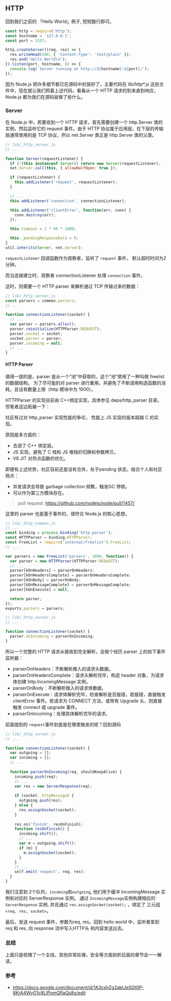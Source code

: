 
## HTTP

回到我们之前的 「Hello World」例子, 短短数行即可。
```js
const http = require('http');
const hostname = '127.0.0.1';
const port = 1337;

http.createServer((req, res) => {
  res.writeHead(200, { 'Content-Type': 'text/plain' });
  res.end('Hello World\n');
}).listen(port, hostname, () => {
  console.log(`Server running at http://${hostname}:${port}/`);
});
```

因为 Node.js 把许多细节都已在源码中封装好了，主要代码在 lib/_http_*.js 这些文件中，现在就让我们照着上述代码，看看从一个 HTTP 请求的到来直到响应，Node.js 都为我们在源码层做了些什么。

### Server
在 Node.js 中，若要收到一个 HTTP 请求，首先需要创建一个 http.Server 类的实例，然后监听它的 request 事件。由于 HTTP 协议属于应用层，在下层的传输层通常使用的是 TCP 协议，所以 net.Server 类正是 http.Server 类的父类。

```js
// lib/_http_server.js
// ...

function Server(requestListener) {
  if (!(this instanceof Server)) return new Server(requestListener);
  net.Server.call(this, { allowHalfOpen: true });

  if (requestListener) {
    this.addListener('request', requestListener);
  }

  // ...
  this.addListener('connection', connectionListener);

  this.addListener('clientError', function(err, conn) {
    conn.destroy(err);
  });

  this.timeout = 2 * 60 * 1000;

  this._pendingResponseData = 0;
}
util.inherits(Server, net.Server);
```

`requestListener` 回调函数作为观察者，监听了 `request` 事件， 默认超时时间为2分钟。

而当连接建立时，观察者 connectionListener 处理 `connection` 事件。

这时，则需要一个 HTTP parser 来解析通过 TCP 传输过来的数据：

```js
// lib/_http_server.js
const parsers = common.parsers;
// ...

function connectionListener(socket) {
  // ...
  var parser = parsers.alloc();
  parser.reinitialize(HTTPParser.REQUEST);
  parser.socket = socket;
  socket.parser = parser;
  parser.incoming = null;
  // ...
}
```

#### HTTP Parser

值得一提的是，parser 是从一个“池”中获取的，这个“池”使用了一种叫做 freelist的数据结构。
为了尽可能的对 parser 进行重用，并避免了不断调用构造函数的消耗，且设有数量上限（http 模块中为 1000）。

HTTPParser 的实现目前由 C++绑定实现，具体参见 deps/http_parser 目录。但笔者这边拓展一下：

社区有过对 http_parser 实现性能的争论， 性能上 JS 实现的版本超越 C 的实现。

原因是多方面的：
* 去调了 C++ 绑定层。
* JS 实现，避免了 C 栈和 JS 堆栈的切换和参数拷贝。
* V8 JIT 对热点函数的优化。

即便有上述优势，社区目前还是没有合并，处于pending 状态，结合个人和社区观点：
* 并发请求会导致 garbage collection 频繁，触发GC 停顿。
* 可以作为第三方模块存在。

> pull request: https://github.com/nodejs/node/pull/1457/

这里的 parser 也是基于事件的，很符合 Node.js 的核心思想。
```js
// lib/_http_common.js
// ...
const binding = process.binding('http_parser');
const HTTPParser = binding.HTTPParser;
const FreeList = require('internal/freelist').FreeList;
// ...

var parsers = new FreeList('parsers', 1000, function() {
  var parser = new HTTPParser(HTTPParser.REQUEST);
  // ...
  parser[kOnHeaders] = parserOnHeaders;
  parser[kOnHeadersComplete] = parserOnHeadersComplete; 
  parser[kOnBody] = parserOnBody; 
  parser[kOnMessageComplete] = parserOnMessageComplete;
  parser[kOnExecute] = null; 

  return parser;
});
exports.parsers = parsers;

// lib/_http_server.js
// ...

function connectionListener(socket) {
  parser.onIncoming = parserOnIncoming;
}
```
所以一个完整的 HTTP 请求从接收到完全解析，会挨个经历 parser 上的如下事件监听器：

* parserOnHeaders：不断解析推入的请求头数据。
* parserOnHeadersComplete：请求头解析完毕，构造 header 对象，为请求体创建 http.IncomingMessage 实例。
* parserOnBody：不断解析推入的请求体数据。
* parserOnExecute：请求体解析完毕，检查解析是否报错，若报错，直接触发 clientError 事件。若请求为 CONNECT 方法，或带有 Upgrade 头，则直接触发 connect 或 upgrade 事件。
* parserOnIncoming：处理具体解析完毕的请求。

前面提到的 `request`事件到底是在哪里触发的呢？回到源码

```js
// lib/_http_server.js
// ...

function connectionListener(socket) {
  var outgoing = [];
  var incoming = [];
  // ...
  
  function parserOnIncoming(req, shouldKeepAlive) {
    incoming.push(req);
    // ...
    var res = new ServerResponse(req);
    
    if (socket._httpMessage) {
      outgoing.push(res);
    } else {
      res.assignSocket(socket);
    }
    
    res.on('finish', resOnFinish);
    function resOnFinish() {
      incoming.shift();
      // ...
      var m = outgoing.shift();
      if (m) {
        m.assignSocket(socket);
      }
    }
    // ...
    self.emit('request', req, res);
  }
}
```

我们注意到 2个队列，`incoming`和`outgoing`, 他们用于缓冲 IncomingMessage 实例和对应的 ServerResponse 实例。
通过 `IncomingMessage`实例构建相应的 `ServerResponse` 实例, 并且通过 `res.assignSocket(socket);` ，绑定了
三元组 `<req, res, socket>`。


最后，发送 request 事件，参数为req, res。回到 hello world 中，监听者拿到 req 和 res, 向 response 流中写入HTTP头
和内容发送出去。


### 总结
上面只是梳理了一个主线，其他异常处理，安全等方面剖析后面的章节会一一解读。


### 参考 
* https://docs.google.com/document/d/1A3cxhZg2aktJeSGt0P-8KrA4WyG1c8LlPomQflaQs8s/edit










